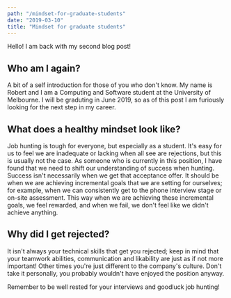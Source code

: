 ```yaml
---
path: "/mindset-for-graduate-students"
date: "2019-03-10"
title: "Mindset for graduate students"
---
```


Hello! I am back with my second blog post!


## Who am I again?


A bit of a self introduction for those of you who don't know. My name is Robert and I am a Computing and Software student at the University of Melbourne. I will be graduting in June 2019, so as of this post I am furiously looking for the next step in my career.


## What does a healthy mindset look like?


Job hunting is tough for everyone, but especially as a student. It's easy for us to feel we are inadequate or lacking when all see are rejections, but this is usually not the case. As someone who is currently in this position, I have found that we need to shift our understanding of success when hunting. Success isn't necessarily when we get that acceptance offer. It should be when we are achieving incremental goals that we are setting for ourselves; for example, when we can consistently get to the phone interview stage or on-site assessment. This way when we are achieving these incremental goals, we feel rewarded, and when we fail, we don't feel like we didn't achieve anything. 


## Why did I get rejected?


It isn't always your technical skills that get you rejected; keep in mind that your teamwork abilities, communication and likability are just as if not more important! Other times you're just different to the company's culture. Don't take it personally, you probably wouldn't have enjoyed the position anyway.

Remember to be well rested for your interviews and goodluck job hunting!